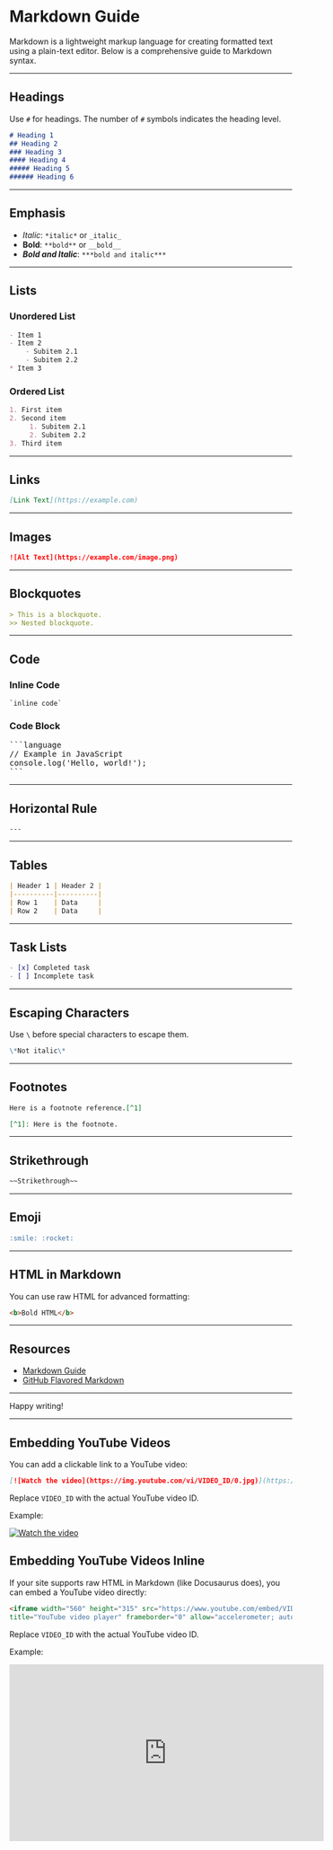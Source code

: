 # Markdown Guide

Markdown is a lightweight markup language for creating formatted text using a plain-text editor. Below is a comprehensive guide to Markdown syntax.

---

## Headings

Use `#` for headings. The number of `#` symbols indicates the heading level.

```markdown
# Heading 1
## Heading 2
### Heading 3
#### Heading 4
##### Heading 5
###### Heading 6
```

---

## Emphasis

- *Italic*: `*italic*` or `_italic_`
- **Bold**: `**bold**` or `__bold__`
- ***Bold and Italic***: `***bold and italic***`

---

## Lists

### Unordered List

```markdown
- Item 1
- Item 2
    - Subitem 2.1
    - Subitem 2.2
* Item 3
```

### Ordered List

```markdown
1. First item
2. Second item
     1. Subitem 2.1
     2. Subitem 2.2
3. Third item
```

---

## Links

```markdown
[Link Text](https://example.com)
```

---

## Images

```markdown
![Alt Text](https://example.com/image.png)
```

---

## Blockquotes

```markdown
> This is a blockquote.
>> Nested blockquote.
```

---

## Code

### Inline Code

`` `inline code` ``

### Code Block

<pre>
```language
// Example in JavaScript
console.log('Hello, world!');
```
</pre>

---

## Horizontal Rule

```
---
```

---

## Tables

```markdown
| Header 1 | Header 2 |
|----------|----------|
| Row 1    | Data     |
| Row 2    | Data     |
```

---

## Task Lists

```markdown
- [x] Completed task
- [ ] Incomplete task
```

---

## Escaping Characters

Use `\` before special characters to escape them.

```markdown
\*Not italic\*
```

---

## Footnotes

```markdown
Here is a footnote reference.[^1]

[^1]: Here is the footnote.
```

---

## Strikethrough

```markdown
~~Strikethrough~~
```

---

## Emoji

```markdown
:smile: :rocket:
```

---

## HTML in Markdown

You can use raw HTML for advanced formatting:

```html
<b>Bold HTML</b>
```

---

## Resources

- [Markdown Guide](https://www.markdownguide.org/)
- [GitHub Flavored Markdown](https://github.github.com/gfm/)

---

Happy writing!

---

## Embedding YouTube Videos

You can add a clickable link to a YouTube video:

```markdown
[![Watch the video](https://img.youtube.com/vi/VIDEO_ID/0.jpg)](https://www.youtube.com/watch?v=VIDEO_ID)
```

Replace `VIDEO_ID` with the actual YouTube video ID.

Example:

[![Watch the video](https://img.youtube.com/vi/dQw4w9WgXcQ/0.jpg)](https://www.youtube.com/watch?v=dQw4w9WgXcQ)

## Embedding YouTube Videos Inline

If your site supports raw HTML in Markdown (like Docusaurus does), you can embed a YouTube video directly:

```html
<iframe width="560" height="315" src="https://www.youtube.com/embed/VIDEO_ID" 
title="YouTube video player" frameborder="0" allow="accelerometer; autoplay; clipboard-write; encrypted-media; gyroscope; picture-in-picture; web-share" allowfullscreen></iframe>
```

Replace `VIDEO_ID` with the actual YouTube video ID.

Example:

<iframe width="560" height="315" src="https://www.youtube.com/embed/dQw4w9WgXcQ" 
title="YouTube video player" frameborder="0" allow="accelerometer; autoplay; clipboard-write; encrypted-media; gyroscope; picture-in-picture; web-share" allowfullscreen></iframe>
